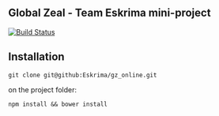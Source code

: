 ## Global Zeal - Team Eskrima mini-project

[![Build Status](https://travis-ci.org/Eskrima/gz_online.png?branch=dev)](https://travis-ci.org/Eskrima/gz_online)

## Installation

`git clone git@github:Eskrima/gz_online.git`

on the project folder:

`npm install && bower install`